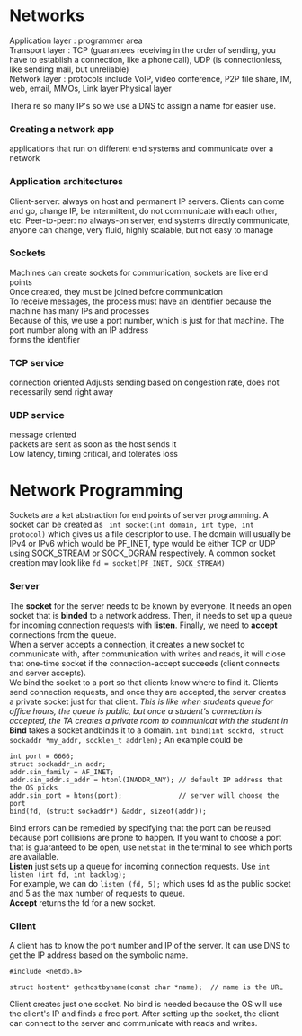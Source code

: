 # Networks
Application layer : programmer area  
Transport layer : TCP (guarantees receiving in the order of sending, you have to establish a connection, like a phone call), UDP (is connectionless, like sending mail, but unreliable)  
Network layer : protocols include VoIP, video conference, P2P file share, IM, web, email, MMOs, 
Link layer
Physical layer

Thera re so many IP's so we use a DNS to assign a name for easier use.  

### Creating a network app
applications that run on different end systems and communicate over a network

### Application architectures
Client-server: always on host and permanent IP servers. Clients can come and go, change IP, be intermittent, do not communicate with each other, etc.
Peer-to-peer: no always-on server, end systems directly communicate, anyone can change, very fluid, highly scalable, but not easy to manage

### Sockets
Machines can create sockets for communication, sockets are like end points  
Once created, they must be joined before communication  
To receive messages, the process must have an identifier because the machine has many IPs and processes  
Because of this, we use a port number, which is just for that machine. The port number along with an IP address  
forms the identifier

### TCP service
connection oriented
Adjusts sending based on congestion rate, does not necessarily send right away

### UDP service
message oriented  
packets are sent as soon as the host sends it  
Low latency, timing critical, and tolerates loss

# Network Programming
Sockets are a ket abstraction for end points of server programming. A socket can be created as ``` int socket(int domain, int type, int protocol)``` which gives us a file descriptor to use. The domain will usually be IPv4 or IPv6 which would be PF_INET, type would be either TCP or UDP using SOCK_STREAM or SOCK_DGRAM respectively. A common socket creation may look like ```fd = socket(PF_INET, SOCK_STREAM)```

### Server
The **socket** for the server needs to be known by everyone. It needs an open socket that is **binded** to a network address. Then, it needs to set up a queue for incoming connection requests with **listen**. Finally, we need to **accept** connections from the queue.  
When a server accepts a connection, it creates a new socket to communicate with, after communication with writes and reads, it will close that one-time socket if the connection-accept succeeds (client connects and server accepts).  
We bind the socket to a port so that clients know where to find it. Clients send connection requests, and once they are accepted, the server creates a private socket just for that client. 
*This is like when students queue for office hours, the queue is public, but once a student's connection is accepted, the TA creates a private room to communicat with the student in*  
**Bind** takes a socket andbinds it to a domain. ```int bind(int sockfd, struct sockaddr *my_addr, socklen_t addrlen);```
An example could be
```
int port = 6666;
struct sockaddr_in addr;
addr.sin_family = AF_INET;
addr.sin_addr.s_addr = htonl(INADDR_ANY); // default IP address that the OS picks
addr.sin_port = htons(port);              // server will choose the port
bind(fd, (struct sockaddr*) &addr, sizeof(addr));
```
Bind errors can be remedied by specifying that the port can be reused because port collisions are prone to happen. If you want to choose a port that is guaranteed to be open, use ```netstat``` in the terminal to see which ports are available.  
**Listen** just sets up a queue for incoming connection requests. Use ```int listen (int fd, int backlog);```  
For example, we can do ```listen (fd, 5);``` which uses fd as the public socket and 5 as the max number of requests to queue.  
**Accept** returns the fd for a new socket. 

### Client
A client has to know the port number and IP of the server. It can use DNS to get the IP address based on the symbolic name. 
```
#include <netdb.h>

struct hostent* gethostbyname(const char *name);  // name is the URL
```
Client creates just one socket. No bind is needed because the OS will use the client's IP and finds a free port. After setting up the socket, the client can connect to the server and communicate with reads and writes. 
